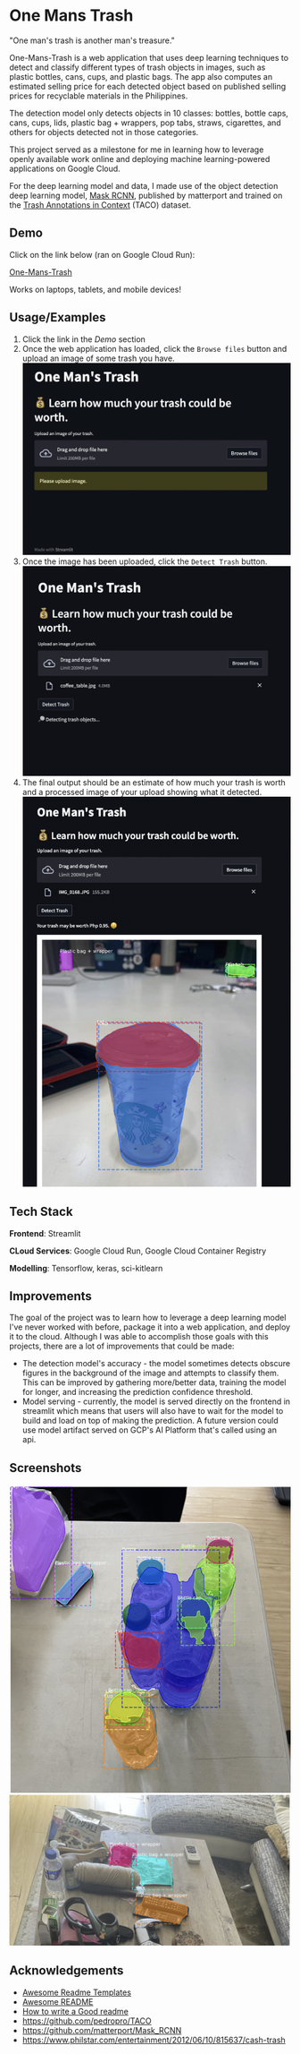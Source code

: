 # One Mans Trash

"One man's trash is another man's treasure."

One-Mans-Trash is a web application that uses deep learning techniques to detect and classify different types of trash objects in images, such as plastic bottles, cans, cups, and plastic bags. The app also computes an estimated selling price for each detected object based on published selling prices for recyclable materials in the Philippines.

The detection model only detects objects in 10 classes: bottles, bottle caps, cans, cups, lids, plastic bag + wrappers, pop tabs, straws, cigarettes, and others for objects detected not in those categories.

This project served as a milestone for me in learning how to leverage openly available work online and deploying machine learning-powered applications on Google Cloud.

For the deep learning model and data, I made use of the object detection deep learning model, [Mask RCNN](https://github.com/matterport/Mask_RCNN), published by matterport and trained on the [Trash Annotations in Context](http://tacodataset.org/) (TACO) dataset.

## Demo

Click on the link below (ran on Google Cloud Run):

[One-Mans-Trash](https://tinyurl.com/one-mans-trash)

Works on laptops, tablets, and mobile devices!

## Usage/Examples

1. Click the link in the *Demo* section
2. Once the web application has loaded, click the `Browse files` button and upload an image of some trash you have.
![Web app home screen](screenshots/screenshot_1.png)
3. Once the image has been uploaded, click the `Detect Trash` button.
![Uploaded image and detection loading](screenshots/screenshot_2.png)
4. The final output should be an estimate of how much your trash is worth and a processed image of your upload showing what it detected.
![Final output](screenshots/screenshot_3.png)

## Tech Stack
**Frontend**: Streamlit

**CLoud Services**: Google Cloud Run, Google Cloud Container Registry

**Modelling**: Tensorflow, keras, sci-kitlearn

## Improvements

The goal of the project was to learn how to leverage a deep learning model I've never worked with before, package it into a web application, and deploy it to the cloud. Although I was able to accomplish those goals with this projects, there are a lot of improvements that could be made:

- The detection model's accuracy - the model sometimes detects obscure figures in the background of the image and attempts to classify them. This can be improved by gathering more/better data, training the model for longer, and increasing the prediction confidence threshold.
- Model serving - currently, the model is served directly on the frontend in streamlit which means that users will also have to wait for the model to build and load on top of making the prediction. A future version could use model artifact served on GCP's AI Platform that's called using an api.

## Screenshots
![Detected plastic bottles](screenshots/screenshot_4.png)
![Detected coffee table items](screenshots/screenshot_5.png)

## Acknowledgements

 - [Awesome Readme Templates](https://awesomeopensource.com/project/elangosundar/awesome-README-templates)
 - [Awesome README](https://github.com/matiassingers/awesome-readme)
 - [How to write a Good readme](https://bulldogjob.com/news/449-how-to-write-a-good-readme-for-your-github-project)
 - https://github.com/pedropro/TACO
 - https://github.com/matterport/Mask_RCNN
 - https://www.philstar.com/entertainment/2012/06/10/815637/cash-trash